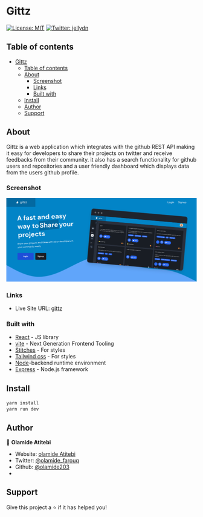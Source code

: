 # Gittz

[![License: MIT](https://img.shields.io/badge/License-MIT-yellow.svg)](#)
[![Twitter: jellydn](https://img.shields.io/twitter/follow/olamide_farouq.svg?style=social)](https://twitter.com/olamide_farouq)

## Table of contents

- [Gittz](#gittz)
  - [Table of contents](#table-of-contents)
  - [About](#about)
    - [Screenshot](#screenshot)
    - [Links](#links)
    - [Built with](#built-with)
  - [Install](#install)
  - [Author](#author)
  - [Support](#support)


## About
Gittz is a web application which integrates with the github REST API making it easy for developers to share their projects on twitter and receive feedbacks from their community. it also has a search functionality for github users and repositories and a user friendly dashboard which displays data from the users github profile.

### Screenshot

![](./packages/client/public/images/meta.png)
### Links

- Live Site URL: [gittz](https://gittz.netify.live)

### Built with
- [React](https://reactjs.org/) - JS library
- [vite](https://vitejs.dev/) - Next Generation Frontend Tooling
- [Stitches](https://stitches.dev/) - For styles
- [Tailwind css](https://tailwindcss.com) - For styles
- [Node](https://nodejs.org/)-backend runtime environment
- [Express](https://expressjs.com/) - Node.js framework

## Install
```
yarn install
yarn run dev
```

## Author
👤 **Olamide Atitebi**

- Website: [olamide Atitebi](https://github.com/olamide203)
- Twitter: [@olamide_farouq](https://twitter.com/olamide_farouq)
- Github: [@olamide203](https://github.com/olamide203)
- 
## Support

Give this project a ⭐️ if it has helped you!
